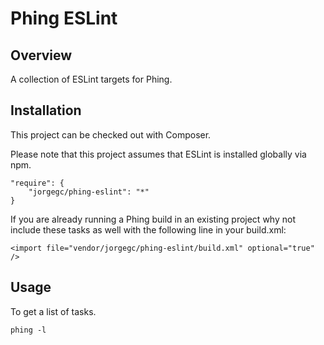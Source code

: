 Phing ESLint
============

## Overview

A collection of ESLint targets for Phing.

## Installation

This project can be checked out with Composer.

Please note that this project assumes that ESLint is installed globally via npm.

```
"require": {
    "jorgegc/phing-eslint": "*"
}
```

If you are already running a Phing build in an existing project why not
include these tasks as well with the following line in your build.xml:

```
<import file="vendor/jorgegc/phing-eslint/build.xml" optional="true" />
```

## Usage

To get a list of tasks.

```
phing -l
```
